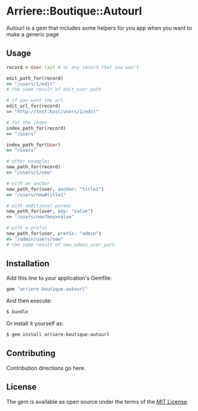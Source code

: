 # Arriere::Boutique::Autourl

Autourl is a gem that includes some helpers for you app when you want to make a generic page

## Usage

```ruby
record = User.last # or any record that you wan't

edit_path_for(record)
=> "/users/1/edit"
# the same result of edit_user_path

# if you want the url
edit_url_for(record)
=> "http://test.host/users/1/edit"

# for the index
index_path_for(record)
=> "/users"

index_path_for(User)
=> "/users"

# other examples
new_path_for(record)
=> "/users/1/new"

# with an anchor
new_path_for(user, anchor: "title1")
=> "/users/new#title1"

# with additional params
new_path_for(user, key: "value")
=> "/users/new?key=value"

# with a prefix
new_path_for(user, prefix: "admin")
=> "/admin/users/new"
# the same result of new_admin_user_path
```

## Installation
Add this line to your application's Gemfile:

```ruby
gem "arriere-boutique-autourl"
```

And then execute:
```bash
$ bundle
```

Or install it yourself as:
```bash
$ gem install arriere-boutique-autourl
```

## Contributing
Contribution directions go here.

## License
The gem is available as open source under the terms of the [MIT License](https://opensource.org/licenses/MIT).
